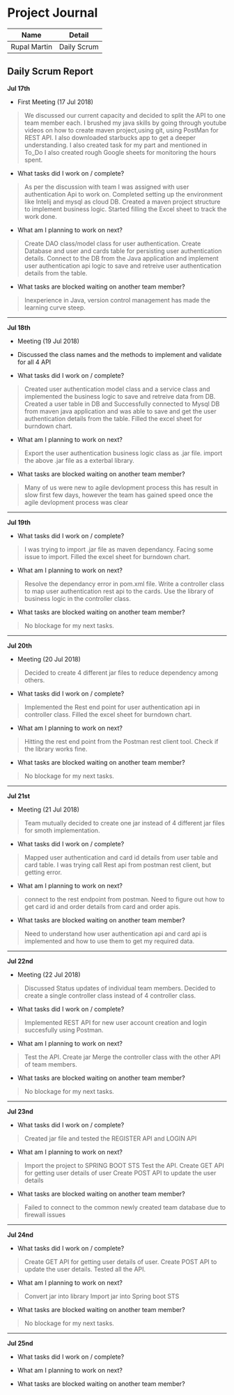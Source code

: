 # Project Journal

|Name | Detail|
|---|---|
| Rupal Martin | Daily Scrum |

## Daily Scrum Report

**Jul 17th**
- First Meeting (17 Jul 2018)
>We discussed our current capacity and decided to split the API to one team member each.
>I brushed my java skills by going through youtube videos on how to create maven project,using git, using PostMan for REST API.
> I also downloaded starbucks app to get a deeper understanding.
> I also created task for my part and mentioned in To_Do
>I also created rough Google sheets for monitoring the hours spent.

- What tasks did I work on / complete?

> As per the discussion with team I was assigned with user authentication Api to work on.
> Completed setting up the environment like Intelij and mysql as cloud DB.
> Created a maven project structure to implement business logic.
> Started filling the Excel sheet to track the work done.

- What am I planning to work on next?

> Create DAO class/model class for user authentication.
> Create Database and user and cards table for persisting user authentication details.
> Connect to the DB from the Java application and implement user authentication api logic to save and retreive user authentication details from the table.

- What tasks are blocked waiting on another team member?

 >Inexperience in Java, version control management has made the learning curve steep.
-------------
**Jul 18th**
- Meeting (19 Jul 2018)
- Discussed the class names and the methods to implement and validate for all 4 API

- What tasks did I work on / complete?

> Created user authentication model class and a service class and implemented the business logic to save and retreive data from DB.
> Created a user table in DB and Successfully connected to Mysql DB from maven java application and was able to save and get the user authentication details from the table.
> Filled the excel sheet for burndown chart.

- What am I planning to work on next?

> Export the user authentication business logic class as .jar file.
> import the above .jar file as a exterbal library.

- What tasks are blocked waiting on another team member?

> Many of us were new to agile devlopment process this has result in slow first few days, however the team has gained speed once the agile devlopment process was clear

-------------

**Jul 19th**


- What tasks did I work on / complete?

> I was trying to import .jar file as maven dependancy. Facing some issue to  import.
> Filled the excel sheet for burndown chart.
- What am I planning to work on next?

> Resolve the dependancy error in pom.xml file.
> Write a controller class to map user authentication rest api to the cards.
> Use the library of business logic in the controller class.

- What tasks are blocked waiting on another team member?

> No blockage for my next tasks.

-------------

**Jul 20th**
- Meeting (20 Jul 2018)
> Decided to create 4 different jar files to reduce dependency among others.

- What tasks did I work on / complete?

> Implemented the Rest end point for user authentication api in controller class.
> Filled the excel sheet for burndown chart.

- What am I planning to work on next?

> Hitting the rest end point from the Postman rest client tool.
> Check if the library works fine.

- What tasks are blocked waiting on another team member?

> No blockage for my next tasks.


-------------

**Jul 21st**
- Meeting (21 Jul 2018)
>Team mutually decided to create one jar instead of 4 different jar files for smoth implementation.

- What tasks did I work on / complete?

> Mapped user authentication and card id details from user table and card table.
> I was trying call Rest api from postman rest client, but getting error.

- What am I planning to work on next?

> connect to the rest endpoint from postman.
> Need to figure out how to get card id and order details from card and order apis.

- What tasks are blocked waiting on another team member?

> Need to understand how user authentication api and card api is implemented and how to use them to get my required data.
-------------

**Jul 22nd**

- Meeting (22 Jul 2018)
> Discussed Status updates of individual team members.
>Decided to create a single controller class instead of 4 controller class.

- What tasks did I work on / complete?

>Implemented REST API for new user account creation and login succesfully using Postman.

- What am I planning to work on next?

>Test the API.
>Create jar
>Merge the controller class with the other API of team members.

- What tasks are blocked waiting on another team member?

> No blockage for my next tasks.
-------------

**Jul 23nd**

- What tasks did I work on / complete?

>Created jar file and tested the REGISTER API and LOGIN API

- What am I planning to work on next?
>Import the project to SPRING BOOT STS
>Test the API.
>Create GET API for getting user details of user
>Create POST API to update the user details

- What tasks are blocked waiting on another team member?

> Failed to connect to the common newly created team database due to firewall issues

-------------

**Jul 24nd**


- What tasks did I work on / complete?
>Create GET API for getting user details of user.
>Create POST API to update the user details.
>Tested all the API.

- What am I planning to work on next?
>Convert jar into library
>Import jar into Spring boot STS


- What tasks are blocked waiting on another team member?

> No blockage for my next tasks.

-------------

**Jul 25nd**


- What tasks did I work on / complete?


- What am I planning to work on next?

- What tasks are blocked waiting on another team member?


